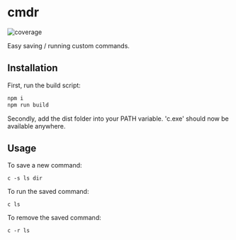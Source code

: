# cmdr
![coverage](https://img.shields.io/badge/Coverage-100%25-green.svg)

Easy saving / running custom commands.

## Installation
First, run the build script:

```bash
npm i
npm run build
```

Secondly, add the dist folder into your PATH variable. 'c.exe' should now be available anywhere.

## Usage

To save a new command:
```
c -s ls dir
```

To run the saved command:
```
c ls
```

To remove the saved command:
```
c -r ls
```
